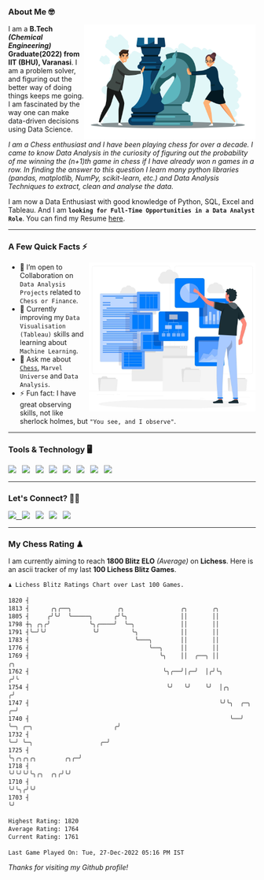 ### About Me 🤓
<img align="right" alt="Coding" width="350" src="https://github.com/Laxman-Lakhan/Laxman-Lakhan/blob/master/Assets/Chess_Vector.jpg">   

I am a **B.Tech** _**(Chemical Engineering)**_ **Graduate(2022) from IIT (BHU), Varanasi**. I am a problem solver, and figuring out the better way of doing things keeps me going. I am fascinated by the way one can make data-driven decisions using Data Science. 

_I am a Chess enthusiast and I have been playing chess for over a decade. I came to know Data Analysis in the curiosity of figuring out the probability of me winning the (n+1)th game in chess if I have already won n games in a row. In finding the answer to this question I learn many python libraries (pandas, matplotlib, NumPy, scikit-learn, etc.) and Data Analysis Techniques to extract, clean and analyse the data._

I am now a Data Enthusiast with good knowledge of Python, SQL, Excel and Tableau. And I am **`looking for Full-Time Opportunities in a Data Analyst Role`**. You can find my Resume
 [here](https://drive.google.com/file/d/1UIOoogRLj5eGQFQBkuvMmTISZVdl2Ok7/view?usp=sharing).


---

### A Few Quick Facts ⚡️
<img align="right" alt="Coding" width="340" src="https://github.com/Laxman-Lakhan/Laxman-Lakhan/blob/master/Assets/Data_Vector.jpg">   

- 🤝 I’m open to Collaboration on `Data Analysis Projects` related to `Chess or Finance`.
- 📖 Currently improving my `Data Visualisation (Tableau)` skills and learning about `Machine Learning`.
- 💬 Ask me about [`Chess`](https://lichess.org/@/YourKingIsInDanger), `Marvel Universe` and `Data Analysis`.
- ⚡️ Fun fact: I have great observing skills, not like sherlock holmes, but `"You see, and I observe"`.

---
### Tools & Technology 🖥

<img src="https://img.shields.io/badge/Python-white?logo=Python&logoColor=ColorName&style=ShieldStyle" /> &nbsp;
<img src="https://img.shields.io/badge/MySQL-white?logo=MySQL&logoColor=ColorName&style=ShieldStyle" /> &nbsp;
<img src="https://img.shields.io/badge/Tableau-white?logo=Tableau&logoColor=ColorName&style=ShieldStyle" /> &nbsp;
<img src="https://img.shields.io/badge/Excel-white?logo=Microsoft+Excel&logoColor=196F3D&style=ShieldStyle" /> &nbsp;
<img src="https://img.shields.io/badge/Jupyter-white?logo=Jupyter&logoColor=ColorName&style=ShieldStyle" /> &nbsp;
<img src="https://img.shields.io/badge/pandas-white?logo=Pandas&logoColor=000080&style=ShieldStyle" /> &nbsp;
<img src="https://img.shields.io/badge/numpy-white?logo=Numpy&logoColor=85C1E9&style=ShieldStyle" /> &nbsp;
<img src="https://img.shields.io/badge/scikit learn-white?logo=Scikit+Learn&logoColor=ColorName&style=ShieldStyle" /> &nbsp;



---

### Let's Connect? 🫳🏻

<a href="mailto:laxmansingh.lakhan@gmail.com"> <img src="https://img.icons8.com/fluent/48/000000/gmail.png" width="3.5%"/> &nbsp;
[<img src="https://img.icons8.com/color/48/000000/linkedin.png" width="3.5%"/>](https://www.linkedin.com/in/laxman-lakhan/)  &nbsp;
[<img src="https://img.icons8.com/fluent/48/000000/facebook-new.png" width="3.5%"/>](https://www.facebook.com/s.laxmanlakhan/)  &nbsp;
[<img src="https://img.icons8.com/fluent/48/000000/instagram-new.png" width="3.5%"/>](https://www.instagram.com/laxman.lakhan/)  &nbsp;
[<img src="https://img.icons8.com/color/48/000000/twitter.png" width="3.5%"/>](https://twitter.com/laxman__lakhan)  &nbsp;

 ---
  
### My Chess Rating ♟
  
I am currently aiming to reach **1800 Blitz ELO** *(Average)* on **Lichess**. Here is an ascii tracker of my last **100 Lichess Blitz Games**.

  ```
  ♟︎ 𝙻𝚒𝚌𝚑𝚎𝚜𝚜 𝙱𝚕𝚒𝚝𝚣 𝚁𝚊𝚝𝚒𝚗𝚐𝚜 𝙲𝚑𝚊𝚛𝚝 𝚘𝚟𝚎𝚛 𝙻𝚊𝚜𝚝 𝟷00 𝙶𝚊𝚖𝚎𝚜.
  
1820 ┤
1813 ┤      ╭╮╭──╮             ╭╮                ╭╮       ╭╮
1805 ┤     ╭╯╰╯  ╰─────╮      ╭╯╰╮               ││       ││
1798 ┼╮ ╭╮╭╯           ╰╮╭────╯  ╰─╮             ││       ││
1791 ┤╰─╯╰╯             ╰╯         ╰╮            ││       ││
1783 ┤                              ╰───╮        ││       ││
1776 ┤                                  ╰──╮     ││       ││
1769 ┤                                     ╰╮    ││  ╭──╮ ││                                           ╭╮
1762 ┤                                      ╰╮╭──╯│╭─╯  │╭╯╰╮                                         ╭╯╰
1754 ┤                                       ╰╯   ╰╯    ╰╯  │╭╮                                      ╭╯
1747 ┤                                                      ╰╯╰╮  ╭─╮                              ╭─╯
1740 ┤                                                         ╰──╯ ╰─╮ ╭─╮                       ╭╯
1732 ┤                                                                ╰─╯ ╰─╮                   ╭─╯
1725 ┤                                                                      ╰╮╭╮╭╮╭╮        ╭╮╭─╯
1718 ┤                                                                       ╰╯╰╯╰╯╰╮╭╮  ╭╮╭╯╰╯
1710 ┤                                                                              ╰╯╰╮╭╯╰╯
1703 ┤                                                                                 ╰╯ 

Highest Rating: 1820
Average Rating: 1764
Current Rating: 1761 

Last Game Played On: Tue, 27-Dec-2022 05:16 PM IST
  ```
  
  
*Thanks for visiting my Github profile!*
